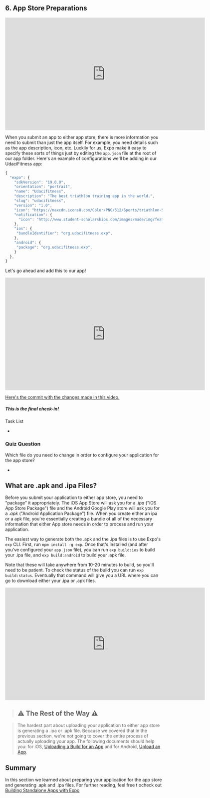 ## 6. App Store Preparations



<iframe allowfullscreen="1" allow="accelerometer; autoplay; encrypted-media; gyroscope; picture-in-picture" title="YouTube video player" src="https://www.youtube.com/embed/_tyCx2yAkc0?showinfo=0&amp;rel=0&amp;autohide=1&amp;vq=hd720&amp;hl=en-us&amp;cc_load_policy=0&amp;enablejsapi=1&amp;origin=https%3A%2F%2Fclassroom.udacity.com&amp;widgetid=441" id="widget442" width="640" height="360" frameborder="0"></iframe>



When you submit an app to either app store, there is more information you  need to submit than just the app itself. For example, you need details  such as the app description, icon, etc. Luckily for us, Expo make it  easy to specify these sorts of things just by editing the `app.json` file at the root of our app folder. Here's an example of configurations we'll be adding in our UdaciFitness app:

```js
{
  "expo": {
    "sdkVersion": "19.0.0",
    "orientation": "portrait",
    "name": "Udacifitness",
    "description": "The best triathlon training app in the world.",
    "slug": "udacifitness",
    "version": "1.0",
    "icon": "https://maxcdn.icons8.com/Color/PNG/512/Sports/triathlon-512.png",
    "notification": {
      "icon": "http://www.student-scholarships.com/images/made/img/featured/nav_basketball_45_45.png"
    },
    "ios": {
     "bundleIdentifier": "org.udacifitness.exp",
    },
    "android": {
     "package": "org.udacifitness.exp",
    }
  },
}
```

Let's go ahead and add this to our app!



<iframe allowfullscreen="1" allow="accelerometer; autoplay; encrypted-media; gyroscope; picture-in-picture" title="YouTube video player" src="https://www.youtube.com/embed/4rcPX-bIneE?showinfo=0&amp;rel=0&amp;autohide=1&amp;vq=hd720&amp;hl=en-us&amp;cc_load_policy=0&amp;enablejsapi=1&amp;origin=https%3A%2F%2Fclassroom.udacity.com&amp;widgetid=443" id="widget444" width="640" height="360" frameborder="0"></iframe>



[Here's the commit with the changes made in this video.](https://github.com/udacity/reactnd-UdaciFitness-complete/commit/ca00e023b9c01139efdfb54d7dfa9e18c75b4297)



##### This is the final check-in!

Task List

- 

### Quiz Question

Which file do you need to change in order to configure your application for the app store?

- 

## What are .apk and .ipa Files?

Before you submit your application to either app store, you need to  "package" it appropriately. The iOS App Store will ask you for a *.ipa* ("iOS App Store Package") file and the Android Google Play store will ask you for a *.apk* ("Android Application Package") file. When you create either an ipa or a apk file, you're essentially creating a bundle of all of the necessary  information that either App store needs in order to process and run your application. 

The easiest way to generate both the .apk and the .ipa files is to use Expo's `exp` CLI. First, run `npm install -g exp`. Once that's installed (and after you've configured your `app.json` file), you can run `exp build:ios` to build your .ipa file, and `exp build:android` to build your .apk file.

Note that these will take anywhere from 10-20 minutes to build, so  you'll need to be patient. To check the status of the build you can run `exp build:status`. Eventually that command will give you a URL where you can go to download either your .ipa or .apk files.



<iframe allowfullscreen="1" allow="accelerometer; autoplay; encrypted-media; gyroscope; picture-in-picture" title="YouTube video player" src="https://www.youtube.com/embed/IryVgEQ0SvE?showinfo=0&amp;rel=0&amp;autohide=1&amp;vq=hd720&amp;hl=en-us&amp;cc_load_policy=0&amp;enablejsapi=1&amp;origin=https%3A%2F%2Fclassroom.udacity.com&amp;widgetid=445" id="widget446" width="640" height="360" frameborder="0"></iframe>



> ## ⚠️ The Rest of the Way ⚠️

> The hardest part about uploading your application to either app store is generating a .ipa or .apk file. Because we covered that in the  previous section, we're not going to cover the entire process of  actually uploading your app. The following documents should help you:  for iOS, [Uploading a Build for an App](https://developer.apple.com/library/content/documentation/LanguagesUtilities/Conceptual/iTunesConnect_Guide/Chapters/UploadingBinariesforanApp.html#//apple_ref/doc/uid/TP40011225-CH38-SW1) and for Android, [Upload an App](https://support.google.com/googleplay/android-developer/answer/113469?hl=en).



## Summary

In this section we learned about preparing your application for the  app store and generating .apk and .ipa files. For further reading, feel  free t ocheck out [Building Standalone Apps with Expo](https://docs.expo.io/versions/latest/guides/building-standalone-apps.html)
